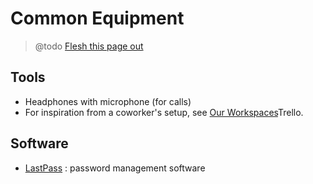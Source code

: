 # Common Equipment

> @todo [Flesh this page out](https://trello.com/c/3jBt07lC/110-flesh-out-equipment-md)

## Tools

- Headphones with microphone (for calls)
- For inspiration from a coworker's setup, see [Our Workspaces](https://trello.com/b/TJsUalpG/our-workspaces)Trello.

## Software

- [LastPass](https://www.lastpass.com/) : password management software
